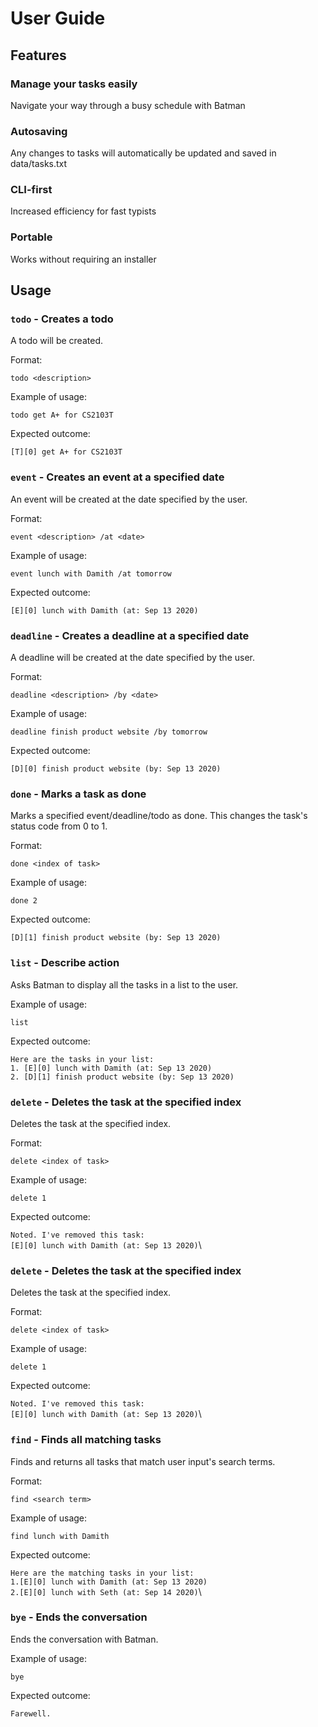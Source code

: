 # User Guide

## Features 

### Manage your tasks easily
Navigate your way through a busy schedule with Batman

### Autosaving 
Any changes to tasks will automatically be updated and saved in data/tasks.txt

### CLI-first 
Increased efficiency for fast typists

### Portable 
Works without requiring an installer

## Usage

### `todo` - Creates a todo

A todo will be created. 

Format:

`todo <description>`

Example of usage: 

`todo get A+ for CS2103T`

Expected outcome:

`[T][0] get A+ for CS2103T`

### `event` - Creates an event at a specified date

An event will be created at the date specified by the user.

Format:

`event <description> /at <date>`

Example of usage: 

`event lunch with Damith /at tomorrow`

Expected outcome:

`[E][0] lunch with Damith (at: Sep 13 2020)`

### `deadline` - Creates a deadline at a specified date

A deadline will be created at the date specified by the user.

Format:

`deadline <description> /by <date>`

Example of usage: 

`deadline finish product website /by tomorrow`

Expected outcome:

`[D][0] finish product website (by: Sep 13 2020)`

### `done` - Marks a task as done

Marks a specified event/deadline/todo as done. This changes the task's status code from 0 to 1.

Format:

`done <index of task>`

Example of usage: 

`done 2`

Expected outcome:

`[D][1] finish product website (by: Sep 13 2020)`

### `list` - Describe action

Asks Batman to display all the tasks in a list to the user.

Example of usage: 

`list`

Expected outcome:

`Here are the tasks in your list:`\
`1. [E][0] lunch with Damith (at: Sep 13 2020)`\
`2. [D][1] finish product website (by: Sep 13 2020)`

### `delete` - Deletes the task at the specified index

Deletes the task at the specified index. 

Format:

`delete <index of task>`

Example of usage: 

`delete 1`

Expected outcome:

`Noted. I've removed this task:`\
`[E][0] lunch with Damith (at: Sep 13 2020)`\

### `delete` - Deletes the task at the specified index

Deletes the task at the specified index. 

Format:

`delete <index of task>`

Example of usage: 

`delete 1`

Expected outcome:

`Noted. I've removed this task:`\
`[E][0] lunch with Damith (at: Sep 13 2020)`\

### `find` - Finds all matching tasks

Finds and returns all tasks that match user input's search terms. 

Format:

`find <search term>`

Example of usage: 

`find lunch with Damith`

Expected outcome:

`Here are the matching tasks in your list:`\
`1.[E][0] lunch with Damith (at: Sep 13 2020)`\
`2.[E][0] lunch with Seth (at: Sep 14 2020)`\

### `bye` - Ends the conversation

Ends the conversation with Batman.

Example of usage: 

`bye`

Expected outcome:

`Farewell.`